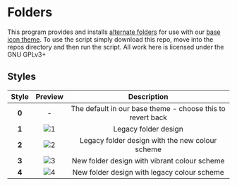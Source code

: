 # Folders
This program provides and installs [alternate folders](https://github.com/numixproject/numix-folders/blob/master/readme.md#styles) for use with our [base icon theme](https://github.com/numixproject/numix-icon-theme). To use the script simply download this repo, move into the repos directory and then run the script. All work here is licensed under the GNU GPLv3+

## Styles
| Style | Preview  | Description |
| :------------: |:---------------:| :-----:|
| **0** | - | The default in our base theme - choose this to revert back |
| **1** | ![1](https://raw.githubusercontent.com/numixproject/numix-folders/master/files/1/preview.png) | Legacy folder design |
| **2** | ![2](https://raw.githubusercontent.com/numixproject/numix-folders/master/files/2/preview.png) | Legacy folder design with the new colour scheme |
| **3** | ![3](https://raw.githubusercontent.com/numixproject/numix-folders/master/files/3/preview.png) | New folder design with vibrant colour scheme |
| **4** | ![4](https://raw.githubusercontent.com/numixproject/numix-folders/master/files/4/preview.png) | New folder design with legacy colour scheme |
